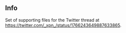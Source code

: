 ## Info

Set of supporting files for the Twitter thread at https://twitter.com/_xpn_/status/1766243649887633865.
